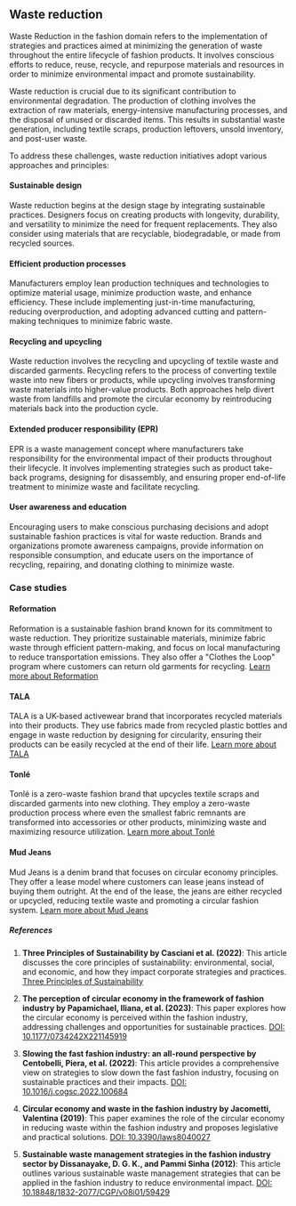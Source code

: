 ﻿## Waste reduction

Waste Reduction in the fashion domain refers to the implementation of strategies and practices aimed at minimizing the generation of waste throughout the entire lifecycle of fashion products. It involves conscious efforts to reduce, reuse, recycle, and repurpose materials and resources in order to minimize environmental impact and promote sustainability.

Waste reduction is crucial due to its significant contribution to environmental degradation. The production of clothing involves the extraction of raw materials, energy-intensive manufacturing processes, and the disposal of unused or discarded items. This results in substantial waste generation, including textile scraps, production leftovers, unsold inventory, and post-user waste.

To address these challenges, waste reduction initiatives adopt various approaches and principles:

####  Sustainable design

Waste reduction begins at the design stage by integrating sustainable practices. Designers focus on creating products with longevity, durability, and versatility to minimize the need for frequent replacements. They also consider using materials that are recyclable, biodegradable, or made from recycled sources.

####  Efficient production processes

Manufacturers employ lean production techniques and technologies to optimize material usage, minimize production waste, and enhance efficiency. These include implementing just-in-time manufacturing, reducing overproduction, and adopting advanced cutting and pattern-making techniques to minimize fabric waste.

####  Recycling and upcycling

Waste reduction involves the recycling and upcycling of textile waste and discarded garments. Recycling refers to the process of converting textile waste into new fibers or products, while upcycling involves transforming waste materials into higher-value products. Both approaches help divert waste from landfills and promote the circular economy by reintroducing materials back into the production cycle.

####  Extended producer responsibility (EPR)

EPR is a waste management concept where manufacturers take responsibility for the environmental impact of their products throughout their lifecycle. It involves implementing strategies such as product take-back programs, designing for disassembly, and ensuring proper end-of-life treatment to minimize waste and facilitate recycling.

####  User awareness and education

Encouraging users to make conscious purchasing decisions and adopt sustainable fashion practices is vital for waste reduction. Brands and organizations promote awareness campaigns, provide information on responsible consumption, and educate users on the importance of recycling, repairing, and donating clothing to minimize waste.

### Case studies

#### Reformation

Reformation is a sustainable fashion brand known for its commitment to waste reduction. They prioritize sustainable materials, minimize fabric waste through efficient pattern-making, and focus on local manufacturing to reduce transportation emissions. They also offer a "Clothes the Loop" program where customers can return old garments for recycling. [Learn more about Reformation](https://www.thereformation.com/pages/sustainability)

#### TALA

TALA is a UK-based activewear brand that incorporates recycled materials into their products. They use fabrics made from recycled plastic bottles and engage in waste reduction by designing for circularity, ensuring their products can be easily recycled at the end of their life. [Learn more about TALA](https://www.wearetala.com/pages/sustainability)

#### Tonlé

Tonlé is a zero-waste fashion brand that upcycles textile scraps and discarded garments into new clothing. They employ a zero-waste production process where even the smallest fabric remnants are transformed into accessories or other products, minimizing waste and maximizing resource utilization. [Learn more about Tonlé](https://www.tonle.com/pages/our-story)

#### Mud Jeans

Mud Jeans is a denim brand that focuses on circular economy principles. They offer a lease model where customers can lease jeans instead of buying them outright. At the end of the lease, the jeans are either recycled or upcycled, reducing textile waste and promoting a circular fashion system. [Learn more about Mud Jeans](https://mudjeans.eu/pages/our-story)

##### References
1. **Three Principles of Sustainability by Casciani et al. (2022)**: This article discusses the core principles of sustainability: environmental, social, and economic, and how they impact corporate strategies and practices. [Three Principles of Sustainability](https://theimpactinvestor.com/three-principles-of-sustainability/)

2. **The perception of circular economy in the framework of fashion industry by Papamichael, Iliana, et al. (2023)**: This paper explores how the circular economy is perceived within the fashion industry, addressing challenges and opportunities for sustainable practices. [DOI: 10.1177/0734242X221145919](https://doi.org/10.1177/0734242X221145919)

3. **Slowing the fast fashion industry: an all-round perspective by Centobelli, Piera, et al. (2022)**: This article provides a comprehensive view on strategies to slow down the fast fashion industry, focusing on sustainable practices and their impacts. [DOI: 10.1016/j.cogsc.2022.100684](https://doi.org/10.1016/j.cogsc.2022.100684)

4. **Circular economy and waste in the fashion industry by Jacometti, Valentina (2019)**: This paper examines the role of the circular economy in reducing waste within the fashion industry and proposes legislative and practical solutions. [DOI: 10.3390/laws8040027](https://doi.org/10.3390/laws8040027)

5. **Sustainable waste management strategies in the fashion industry sector by Dissanayake, D. G. K., and Pammi Sinha (2012)**: This article outlines various sustainable waste management strategies that can be applied in the fashion industry to reduce environmental impact. [DOI: 10.18848/1832-2077/CGP/v08i01/59429](https://doi.org/10.18848/1832-2077/CGP/v08i01/59429)

